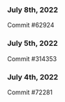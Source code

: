### July 8th, 2022

Commit #62924

### July 5th, 2022

Commit #314353


### July 4th, 2022

Commit #72281

